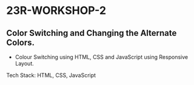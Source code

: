 # 23R-WORKSHOP-2

## Color Switching and Changing the Alternate Colors.

* Colour Switching using HTML, CSS and JavaScript using Responsive Layout.

Tech Stack: HTML, CSS, JavaScript
